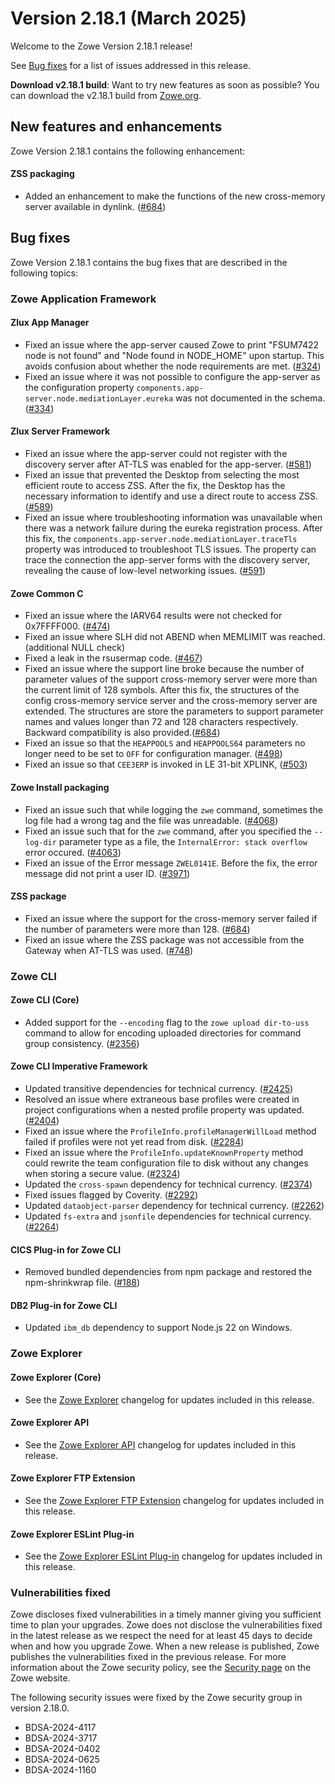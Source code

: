 # Version 2.18.1 (March 2025)

Welcome to the Zowe Version 2.18.1 release!

See [Bug fixes](#bug-fixes) for a list of issues addressed in this release.

**Download v2.18.1 build**: Want to try new features as soon as possible? You can download the v2.18.1 build from [Zowe.org](https://www.zowe.org/download.html).

## New features and enhancements

Zowe Version 2.18.1 contains the following enhancement:

#### ZSS packaging

- Added an enhancement to make the functions of the new cross-memory server available in dynlink. ([#684](https://github.com/zowe/zss/issues/684))


## Bug fixes

Zowe Version 2.18.1 contains the bug fixes that are described in the following topics:

### Zowe Application Framework

#### Zlux App Manager

- Fixed an issue where the app-server caused Zowe to print "FSUM7422 node is not found" and "Node found in NODE_HOME" upon startup. This avoids confusion about whether the node requirements are met. ([#324](https://github.com/zowe/zlux-app-manager/pull/324))
- Fixed an issue where it was not possible to configure the app-server as the configuration property `components.app-server.node.mediationLayer.eureka` was not documented in the schema. ([#334](https://github.com/zowe/zlux-app-manager/pull/334))


#### Zlux Server Framework

- Fixed an issue where the app-server could not register with the discovery server after AT-TLS was enabled for the app-server. ([#581](https://github.com/zowe/zlux-server-framework/pull/581))
- Fixed an issue that prevented the Desktop from selecting the most efficient route to access ZSS.
After the fix, the Desktop has the necessary information to identify and use a direct route to access ZSS. ([#589](https://github.com/zowe/zlux-server-framework/pull/589))
- Fixed an issue where troubleshooting information was unavailable when there was a network failure during the eureka registration process. After this fix, the `components.app-server.node.mediationLayer.traceTls` property was introduced to troubleshoot TLS issues. The property can trace the connection the app-server forms with the discovery server, revealing the cause of low-level networking issues. ([#591](https://github.com/zowe/zlux-server-framework/pull/591))


#### Zowe Common C 
- Fixed an issue where the IARV64 results were not checked for 0x7FFFF000. ([#474](https://github.com/zowe/zowe-common-c/issues/474))
- Fixed an issue where SLH did not ABEND when MEMLIMIT was reached. (additional NULL check)
- Fixed a leak in the rsusermap code. ([#467](https://github.com/zowe/zowe-common-c/issues/467))
- Fixed an issue where the support line broke because the number of parameter values of the support cross-memory server were more than the current limit of 128 symbols. After this fix, the structures of the config cross-memory service server and the cross-memory server are extended. The structures are store the parameters to support parameter names and values longer than 72 and 128 characters respectively. Backward compatibility is also provided.([#684](https://github.com/zowe/zss/issues/684))
- Fixed an issue so that the `HEAPPOOLS` and `HEAPPOOLS64` parameters no longer need to be set to `OFF` for configuration manager. ([#498](https://github.com/zowe/zowe-common-c/pull/498))
- Fixed an issue so that `CEE3ERP` is invoked in LE 31-bit XPLINK, ([#503](https://github.com/zowe/zowe-common-c/pull/503))


#### Zowe Install packaging
- Fixed an issue such that while logging the `zwe` command, sometimes the log file had a wrong tag and the file was unreadable. ([#4068](https://github.com/zowe/zowe-install-packaging/pull/4068))
- Fixed an issue such that for the `zwe` command, after you specified the `--log-dir` parameter type as a file, the `InternalError: stack overflow` error occured. ([#4063](https://github.com/zowe/zowe-install-packaging/pull/4063))
- Fixed an issue of the Error message `ZWEL0141E`. Before the fix, the error message did not print a user ID. ([#3971](https://github.com/zowe/zowe-install-packaging/pull/3971))


#### ZSS package
- Fixed an issue where the support for the cross-memory server failed if the number of parameters were more than 128. ([#684](https://github.com/zowe/zss/issues/684))
- Fixed an issue where the ZSS package was not accessible from the Gateway when AT-TLS was used. ([#748](https://github.com/zowe/zss/pull/748))


### Zowe CLI

#### Zowe CLI (Core)

- Added support for the `--encoding` flag to the `zowe upload dir-to-uss` command to allow for encoding uploaded directories for command group consistency. ([#2356](https://github.com/zowe/zowe-cli/pull/2356))

#### Zowe CLI Imperative Framework

- Updated transitive dependencies for technical currency. ([#2425](https://github.com/zowe/zowe-cli/pull/2425))
- Resolved an issue where extraneous base profiles were created in project configurations when a nested profile property was updated. ([#2404](https://github.com/zowe/zowe-cli/pull/2404))
- Fixed an issue where the `ProfileInfo.profileManagerWillLoad` method failed if profiles were not yet read from disk. ([#2284](https://github.com/zowe/zowe-cli/issues/2284))
- Fixed an issue where the `ProfileInfo.updateKnownProperty` method could rewrite the team configuration file to disk without any changes when storing a secure value. ([#2324](https://github.com/zowe/zowe-cli/issues/2324))
- Updated the `cross-spawn` dependency for technical currency. ([#2374](https://github.com/zowe/zowe-cli/pull/2374))
- Fixed issues flagged by Coverity. ([#2292](https://github.com/zowe/zowe-cli/pull/2292))
- Updated `dataobject-parser` dependency for technical currency. ([#2262](https://github.com/zowe/zowe-cli/pull/2262))
- Updated `fs-extra` and `jsonfile` dependencies for technical currency. ([#2264](https://github.com/zowe/zowe-cli/pull/2264))

#### CICS Plug-in for Zowe CLI

- Removed bundled dependencies from npm package and restored the npm-shrinkwrap file. ([#188](https://github.com/zowe/cics-for-zowe-client/pull/188))

#### DB2 Plug-in for Zowe CLI

- Updated `ibm_db` dependency to support Node.js 22 on Windows.

### Zowe Explorer

#### Zowe Explorer (Core)

- See the [Zowe Explorer](https://github.com/zowe/zowe-explorer-vscode/blob/main/packages/zowe-explorer/CHANGELOG.md) changelog for updates included in this release.

#### Zowe Explorer API

- See the [Zowe Explorer API](https://github.com/zowe/zowe-explorer-vscode/blob/main/packages/zowe-explorer-api/CHANGELOG.md) changelog for updates included in this release.

####  Zowe Explorer FTP Extension

- See the [Zowe Explorer FTP Extension](https://github.com/zowe/zowe-explorer-vscode/blob/main/packages/zowe-explorer-ftp-extension/CHANGELOG.md) changelog for updates included in this release.

#### Zowe Explorer ESLint Plug-in

- See the [Zowe Explorer ESLint Plug-in](https://github.com/zowe/zowe-explorer-vscode/blob/main/packages/eslint-plugin-zowe-explorer/CHANGELOG.md) changelog for updates included in this release.

### Vulnerabilities fixed

Zowe discloses fixed vulnerabilities in a timely manner giving you sufficient time to plan your upgrades. Zowe does not disclose the vulnerabilities fixed in the latest release as we respect the need for at least 45 days to decide when and how you upgrade Zowe. When a new release is published, Zowe publishes the vulnerabilities fixed in the previous release. For more information about the Zowe security policy, see the [Security page](https://www.zowe.org/security.html) on the Zowe website.

The following security issues were fixed by the Zowe security group in version 2.18.0.

- BDSA-2024-4117
- BDSA-2024-3717
- BDSA-2024-0402
- BDSA-2024-0625
- BDSA-2024-1160